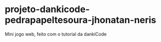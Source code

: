 # projeto-dankicode-pedrapapeltesoura-jhonatan-neris
Mini jogo web, feito com o tutorial da dankiCode
